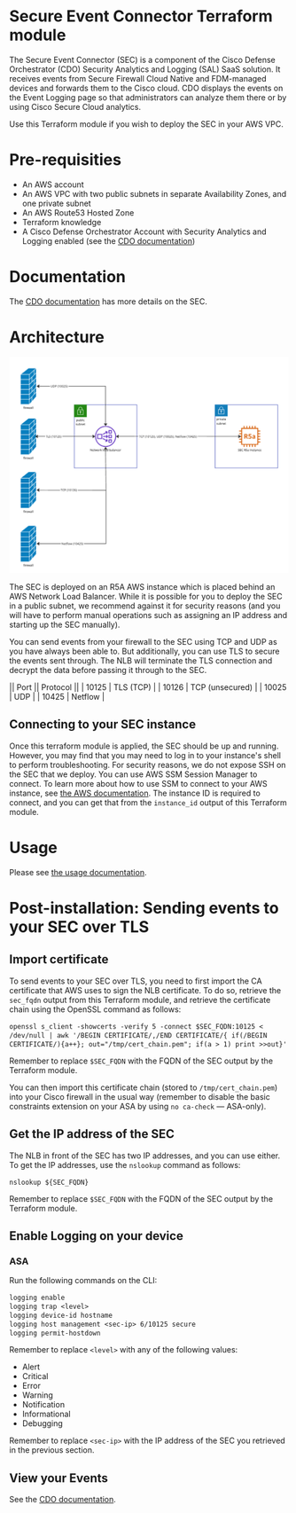 # Secure Event Connector Terraform module

The Secure Event Connector (SEC) is a component of the Cisco Defense Orchestrator (CDO) Security Analytics and Logging (SAL) SaaS solution. It receives events from Secure Firewall Cloud Native and FDM-managed devices and forwards them to the Cisco cloud. CDO displays the events on the Event Logging page so that administrators can analyze them there or by using Cisco Secure Cloud analytics.

Use this Terraform module if you wish to deploy the SEC in your AWS VPC.

# Pre-requisities
- An AWS account
- An AWS VPC with two public subnets in separate Availability Zones, and one private subnet
- An AWS Route53 Hosted Zone
- Terraform knowledge
- A Cisco Defense Orchestrator Account with Security Analytics and Logging enabled (see the [CDO documentation](https://docs.defenseorchestrator.com/#!g-cisco-security-analytics-and-logging.html))

# Documentation

The [CDO documentation](https://docs.defenseorchestrator.com/#!c-secure-event-connectors.html) has more details on the SEC.

# Architecture

![archiecture](architecture.png "Architecture")

The SEC is deployed on an R5A AWS instance which is placed behind an AWS Network Load Balancer. While it is possible for you to deploy the SEC in a public subnet, we recommend against it for security reasons (and you will have to perform manual operations such as assigning an IP address and starting up the SEC manually).

You can send events from your firewall to the SEC using TCP and UDP as you have always been able to. But additionally, you can use TLS to secure the events sent through. The NLB will terminate the TLS connection and decrypt the data before passing it through to the SEC.

|| Port || Protocol ||
| 10125 | TLS (TCP) |
| 10126 | TCP (unsecured) |
| 10025 | UDP |
| 10425 | Netflow |

## Connecting to your SEC instance

Once this terraform module is applied, the SEC should be up and running. However, you may find that you may need to log in to your instance's shell to perform troubleshooting. For security reasons, we do not expose SSH on the SEC that we deploy. You can use AWS SSM Session Manager to connect. To learn more about how to use SSM to connect to your AWS instance, see [the AWS documentation](https://docs.aws.amazon.com/systems-manager/latest/userguide/session-manager-working-with.html). The instance ID is required to connect, and you can get that from the `instance_id` output of this Terraform module.

# Usage

Please see [the usage documentation](USAGE.md).

# Post-installation: Sending events to your SEC over TLS

## Import certificate

To send events to your SEC over TLS, you need to first import the CA certificate that AWS uses to sign the NLB certificate. To do so, retrieve the `sec_fqdn` output from this Terraform module, and retrieve the certificate chain using the OpenSSL command as follows:
```
openssl s_client -showcerts -verify 5 -connect $SEC_FQDN:10125 < /dev/null | awk '/BEGIN CERTIFICATE/,/END CERTIFICATE/{ if(/BEGIN CERTIFICATE/){a++}; out="/tmp/cert_chain.pem"; if(a > 1) print >>out}'
```

Remember to replace `$SEC_FQDN` with the FQDN of the SEC output by the Terraform module.

You can then import this certificate chain (stored to `/tmp/cert_chain.pem`) into your Cisco firewall in the usual way (remember to disable the basic constraints extension on your ASA by using `no ca-check` — ASA-only).

## Get the IP address of the SEC

The NLB in front of the SEC has two IP addresses, and you can use either. To get the IP addresses, use the `nslookup` command as follows:
```
nslookup ${SEC_FQDN}
```

Remember to replace `$SEC_FQDN` with the FQDN of the SEC output by the Terraform module.

## Enable Logging on your device

### ASA

Run the following commands on the CLI:
```
logging enable
logging trap <level>
logging device-id hostname
logging host management <sec-ip> 6/10125 secure
logging permit-hostdown
```

Remember to replace `<level>` with any of the following values:
- Alert
- Critical
- Error
- Warning
- Notification
- Informational
- Debugging

Remember to replace `<sec-ip>` with the IP address of the SEC you retrieved in the previous section.

## View your Events

See the [CDO documentation](https://docs.defenseorchestrator.com/#!c_monitoring-stealthwatch-cloud-alerts-generated-from-firewall-events.html).